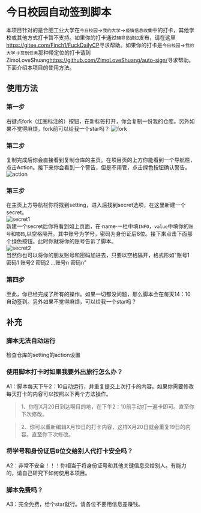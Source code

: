 
# 今日校园自动签到脚本  

本项目针对的是合肥工业大学在`今日校园`->`我的大学`->`疫情信息收集`中的打卡，其他学校或其他方式打卡暂不支持。如果你的打卡通过`辅导员通知`发布，请在这里<https://gitee.com/Finch1/FuckDailyCP>寻求帮助。如果你的打卡是`今日校园`->`我的大学`->`签到任务`那种带定位的打卡请到ZimoLoveShuang<https://github.com/ZimoLoveShuang/auto-sign/>寻求帮助。<br>
下面介绍本项目的使用方法。

## 使用方法

### 第一步

右键点fork（红圈标注的）按钮，在新标签打开，你会复制一份我的仓库。另外如果不觉得麻烦，fork前可以给我一个star吗？
![fork](https://github.com/mikuzhangping/mikuDailyCP/raw/master/picture/fork.png)

### 第二步

复制完成后你会直接看到复制仓库的主页。在项目页的上方你能看到一个导航栏，点击Action。接下来你会看到一个警告，但是不用管，点击绿色按钮确认警告。
![action](https://github.com/mikuzhangping/mikuDailyCP/raw/master/picture/action.png)

### 第三步

在主页上方导航栏你将找到setting，进入后找到secret选项，在这里新建一个secret。<br>
![secret1](https://github.com/mikuzhangping/mikuDailyCP/raw/master/picture/secret1.png)<br>
新建一个secret后你将看到如上页面，在·name·一栏中填`INFO`，`value`中填你的`账号`和`密码`,以空格隔开。其中账号为学号，密码为身份证后8位。接下来点击下面那个绿色按钮。此时你就将你的账号告诉了脚本。<br>
![secret2](https://github.com/mikuzhangping/mikuDailyCP/raw/master/picture/secret2.png)<br>
当然你也可以将你的朋友账号和密码加进去，只要以空格隔开，格式形如"账号1 密码1 账号2 密码2 ...账号n 密码n"

### 第四步

至此，你已经完成了所有的操作。如果一切都没问题，那么脚本会在每天14：10自动签到。另外如果不觉得麻烦，可以给我一个star吗？

## 补充

### 脚本无法自动运行

检查仓库的setting的action设置  

### 使用脚本打卡时如果我要外出旅行怎么办？  

A1：脚本每天下午2：10自动运行，并重复提交上次打卡的内容。如果你需要修改每天打卡的内容可以按照以下两个方法操作。  

>1、你在X月20日到达啊目的地，在下午2：10前手动打一遍卡即可。直至你下次修改。  

>2、你可以重新编辑X月19日的打卡内容，这样X月20日就会重复19日的内容。直至你下次修改。  

### 将学号和身份证后8位交给别人代打卡安全吗？  

A2：非常不安全！！！你相当于将身份证号和其他关键信息交给别人。有能力的，请自己研究下如何使用本项目。  

### 脚本免费吗？  

A3：完全免费，给个star就行。请各位不要用信息差赚钱。

